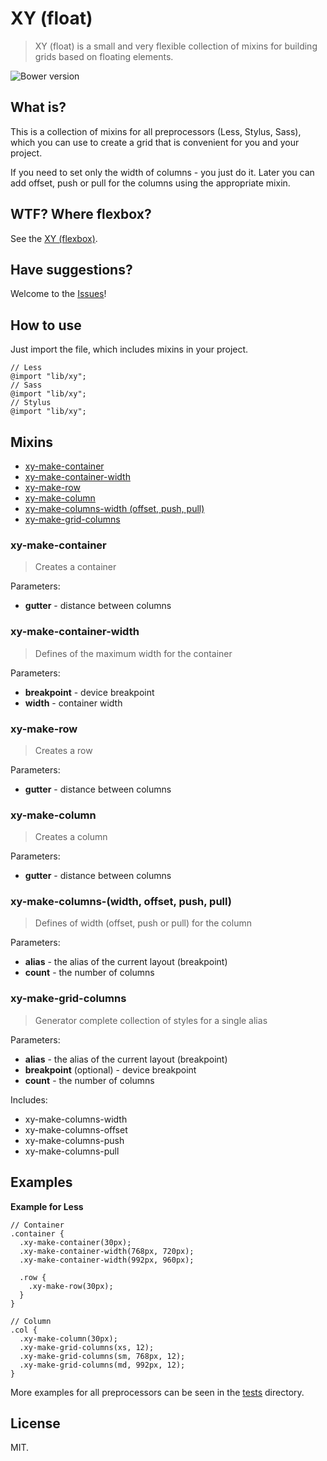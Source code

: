 # XY (float)

> XY (float) is a small and very flexible collection of mixins for building grids based on floating elements.

![Bower version](https://img.shields.io/bower/v/xy-float.svg)

## What is?

This is a collection of mixins for all preprocessors (Less, Stylus, Sass), which you can use to create a grid that is convenient for you and your project.

If you need to set only the width of columns - you just do it. Later you can add offset, push or pull for the columns using the appropriate mixin.

## WTF? Where flexbox?

See the [XY (flexbox)](https://github.com/mrmlnc/xy-flexbox).

## Have suggestions?

Welcome to the [Issues](https://github.com/mrmlnc/xy-float/issues)!

## How to use

Just import the file, which includes mixins in your project.

```less
// Less
@import "lib/xy";
// Sass
@import "lib/xy";
// Stylus
@import "lib/xy";
```

## Mixins

  * [xy-make-container](#xy-make-container)
  * [xy-make-container-width](#xy-make-container-width)
  * [xy-make-row](#xy-make-row)
  * [xy-make-column](#xy-make-column)
  * [xy-make-columns-width (offset, push, pull)](#xy-make-columns-width-offset-push-pull)
  * [xy-make-grid-columns](#xy-make-grid-columns)

### xy-make-container

> Creates a container

Parameters:

  * **gutter** - distance between columns

### xy-make-container-width

> Defines of the maximum width for the container

Parameters:

  * **breakpoint** - device breakpoint
  * **width** - container width

### xy-make-row

> Creates a row

Parameters:

  * **gutter** - distance between columns

### xy-make-column

> Creates a column

Parameters:

  * **gutter** - distance between columns

### xy-make-columns-(width, offset, push, pull)

> Defines of width (offset, push or pull) for the column

Parameters:

  * **alias** - the alias of the current layout (breakpoint)
  * **count** - the number of columns

### xy-make-grid-columns

> Generator complete collection of styles for a single alias

Parameters:

  * **alias** - the alias of the current layout (breakpoint)
  * **breakpoint** (optional) - device breakpoint
  * **count** - the number of columns

Includes:

  * xy-make-columns-width
  * xy-make-columns-offset
  * xy-make-columns-push
  * xy-make-columns-pull

## Examples

**Example for Less**

```less
// Container
.container {
  .xy-make-container(30px);
  .xy-make-container-width(768px, 720px);
  .xy-make-container-width(992px, 960px);

  .row {
    .xy-make-row(30px);
  }
}

// Column
.col {
  .xy-make-column(30px);
  .xy-make-grid-columns(xs, 12);
  .xy-make-grid-columns(sm, 768px, 12);
  .xy-make-grid-columns(md, 992px, 12);
}
```

More examples for all preprocessors can be seen in the [tests](https://github.com/mrmlnc/xy-float/tree/master/tests) directory.

## License

MIT.
